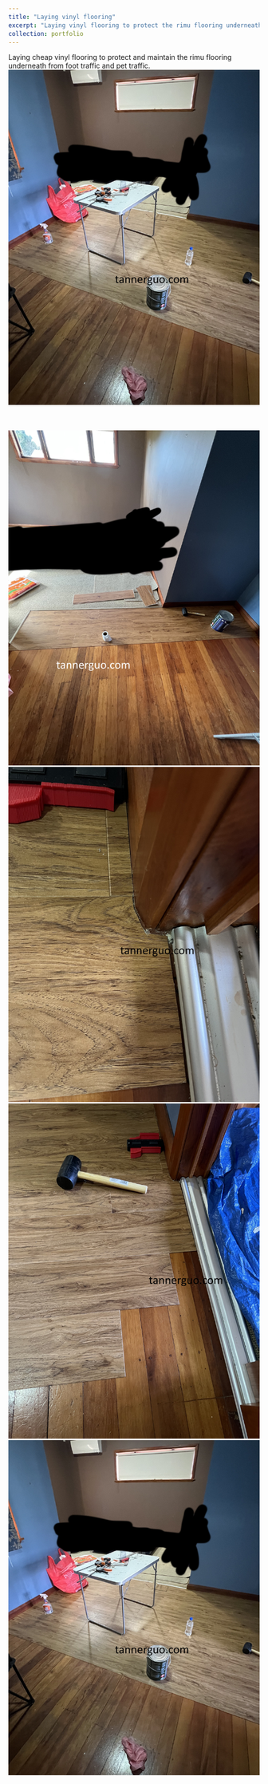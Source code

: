 ```yaml
---
title: "Laying vinyl flooring"
excerpt: "Laying vinyl flooring to protect the rimu flooring underneath<br/><img src='/images/vinyl6.JPG'>"
collection: portfolio
---
```


Laying cheap vinyl flooring to protect and maintain the rimu flooring underneath from foot traffic and pet traffic.
<img src='/images/vinyl6.JPG'>

<br/>
<br/>
<img src='/images/vinyl1.JPG'>
<img src='/images/vinyl4.JPG'>
<img src='/images/vinyl5.JPG'>
<img src='/images/vinyl6.JPG'>

